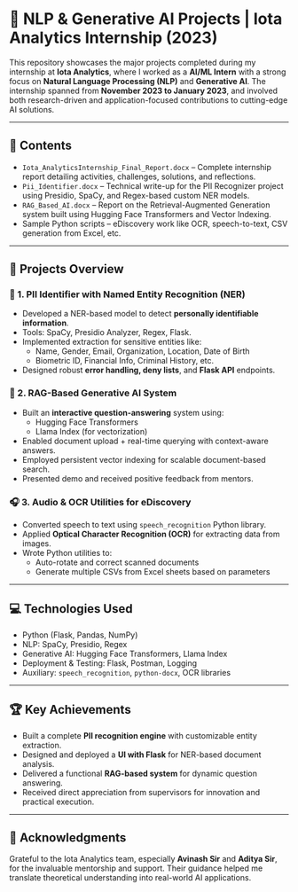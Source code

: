 # 🧠 NLP & Generative AI Projects | Iota Analytics Internship (2023)

This repository showcases the major projects completed during my internship at **Iota Analytics**, where I worked as a **AI/ML Intern** with a strong focus on **Natural Language Processing (NLP)** and **Generative AI**. The internship spanned from **November 2023 to January 2023**, and involved both research-driven and application-focused contributions to cutting-edge AI solutions.

---

## 📂 Contents

- `Iota_AnalyticsInternship_Final_Report.docx` – Complete internship report detailing activities, challenges, solutions, and reflections.
- `Pii_Identifier.docx` – Technical write-up for the PII Recognizer project using Presidio, SpaCy, and Regex-based custom NER models.
- `RAG_Based_AI.docx` – Report on the Retrieval-Augmented Generation system built using Hugging Face Transformers and Vector Indexing.
- Sample Python scripts – eDiscovery work like OCR, speech-to-text, CSV generation from Excel, etc.

---

## 🧩 Projects Overview

### 🔐 1. PII Identifier with Named Entity Recognition (NER)

- Developed a NER-based model to detect **personally identifiable information**.
- Tools: SpaCy, Presidio Analyzer, Regex, Flask.
- Implemented extraction for sensitive entities like:
  - Name, Gender, Email, Organization, Location, Date of Birth
  - Biometric ID, Financial Info, Criminal History, etc.
- Designed robust **error handling, deny lists**, and **Flask API** endpoints.

### 🧪 2. RAG-Based Generative AI System

- Built an **interactive question-answering** system using:
  - Hugging Face Transformers
  - Llama Index (for vectorization)
- Enabled document upload + real-time querying with context-aware answers.
- Employed persistent vector indexing for scalable document-based search.
- Presented demo and received positive feedback from mentors.

### 🎧 3. Audio & OCR Utilities for eDiscovery

- Converted speech to text using `speech_recognition` Python library.
- Applied **Optical Character Recognition (OCR)** for extracting data from images.
- Wrote Python utilities to:
  - Auto-rotate and correct scanned documents
  - Generate multiple CSVs from Excel sheets based on parameters

---

## 💻 Technologies Used

- Python (Flask, Pandas, NumPy)
- NLP: SpaCy, Presidio, Regex
- Generative AI: Hugging Face Transformers, Llama Index
- Deployment & Testing: Flask, Postman, Logging
- Auxiliary: `speech_recognition`, `python-docx`, OCR libraries

---

## 🏆 Key Achievements

- Built a complete **PII recognition engine** with customizable entity extraction.
- Designed and deployed a **UI with Flask** for NER-based document analysis.
- Delivered a functional **RAG-based system** for dynamic question answering.
- Received direct appreciation from supervisors for innovation and practical execution.

---

## 🙌 Acknowledgments

Grateful to the Iota Analytics team, especially **Avinash Sir** and **Aditya Sir**, for the invaluable mentorship and support. Their guidance helped me translate theoretical understanding into real-world AI applications.



